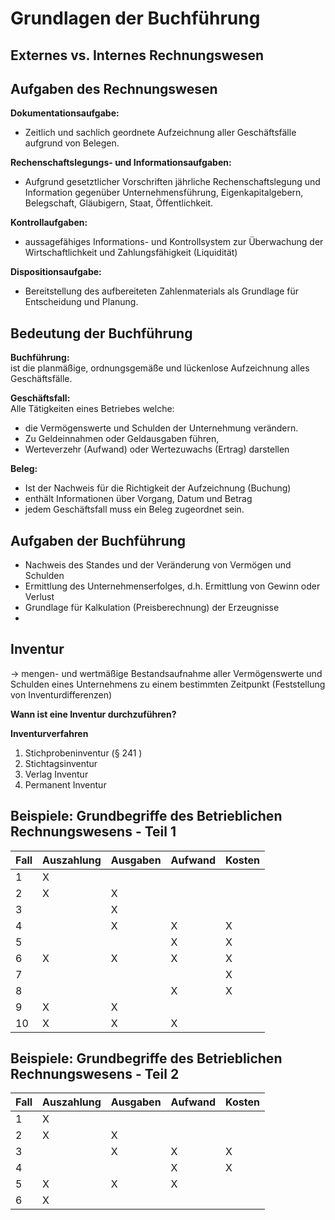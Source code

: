# Grundlagen der Buchführung
## Externes vs. Internes Rechnungswesen


## Aufgaben des Rechnungswesen
**Dokumentationsaufgabe:**  
  * Zeitlich und sachlich geordnete Aufzeichnung aller Geschäftsfälle aufgrund von Belegen.

  **Rechenschaftslegungs- und Informationsaufgaben:**
  * Aufgrund gesetztlicher Vorschriften jährliche Rechenschaftslegung und Information gegenüber Unternehmensführung, Eigenkapitalgebern, Belegschaft, Gläubigern, Staat, Öffentlichkeit.

  **Kontrollaufgaben:**
  * aussagefähiges Informations- und Kontrollsystem zur Überwachung der Wirtschaftlichkeit und Zahlungsfähigkeit (Liquidität)

  **Dispositionsaufgabe:**  
  * Bereitstellung des aufbereiteten Zahlenmaterials als Grundlage für Entscheidung und Planung.

  ## Bedeutung der Buchführung
  **Buchführung:**  
  ist die planmäßige, ordnungsgemäße und lückenlose Aufzeichnung alles Geschäftsfälle.

  **Geschäftsfall:**  
  Alle Tätigkeiten eines Betriebes welche:
  * die Vermögenswerte und Schulden der Unternehmung verändern.
  * Zu Geldeinnahmen oder Geldausgaben führen,
  * Werteverzehr (Aufwand) oder Wertezuwachs (Ertrag) darstellen

  **Beleg:**  
  * Ist der Nachweis für die Richtigkeit der Aufzeichnung (Buchung)
  * enthält Informationen über Vorgang, Datum und Betrag
  * jedem Geschäftsfall muss ein Beleg zugeordnet sein.

## Aufgaben der Buchführung
* Nachweis des Standes und der Veränderung von Vermögen und Schulden
* Ermittlung des Unternehmenserfolges, d.h. Ermittlung von Gewinn oder Verlust
* Grundlage für Kalkulation (Preisberechnung) der Erzeugnisse
* 

## Inventur
&rarr; mengen- und wertmäßige Bestandsaufnahme aller Vermögenswerte und Schulden eines Unternehmens zu einem bestimmten Zeitpunkt (Feststellung von Inventurdifferenzen)

**Wann ist eine Inventur durchzuführen?**  


**Inventurverfahren**  
1. Stichprobeninventur (§ 241 )
2. Stichtagsinventur
3. Verlag Inventur
4. Permanent Inventur

## Beispiele: Grundbegriffe des Betrieblichen Rechnungswesens - Teil 1

|Fall|Auszahlung|Ausgaben|Aufwand|Kosten|
|---|---|---|---|---|
|1|X||||
|2|X|X|||
|3||X|||
|4||X|X|X|
|5|||X|X|
|6|X|X|X|X|
|7||||X|
|8|||X|X|
|9|X|X|||
|10|X|X|X||


## Beispiele: Grundbegriffe des Betrieblichen Rechnungswesens - Teil 2

|Fall|Auszahlung|Ausgaben|Aufwand|Kosten|
|---|---|---|---|---|
|1|X||||
|2|X|X|||
|3||X|X|X|
|4|||X|X|
|5|X|X|X||
|6|X||||